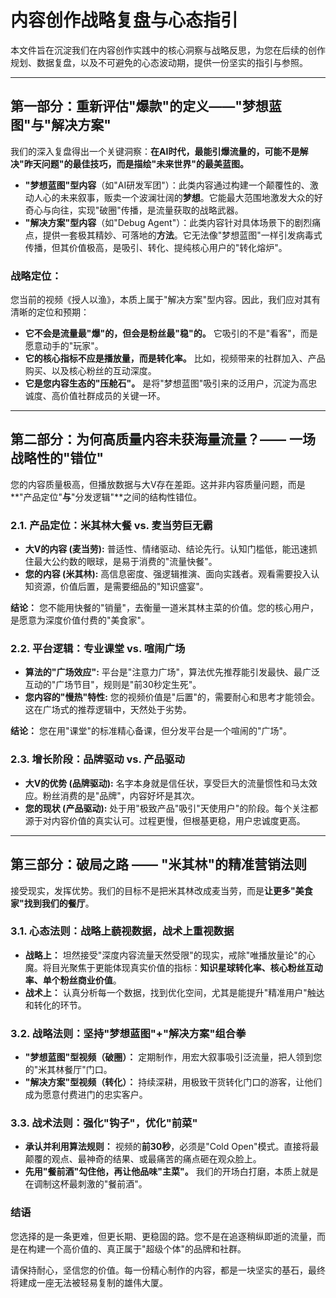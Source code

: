 # 内容创作战略复盘与心态指引

本文件旨在沉淀我们在内容创作实践中的核心洞察与战略反思，为您在后续的创作规划、数据复盘，以及不可避免的心态波动期，提供一份坚实的指引与参照。

---

## 第一部分：重新评估"爆款"的定义——"梦想蓝图"与"解决方案"

我们的深入复盘得出一个关键洞察：**在AI时代，最能引爆流量的，可能不是解决"昨天问题"的最佳技巧，而是描绘"未来世界"的最美蓝图。**

-   **"梦想蓝图"型内容**（如"AI研发军团"）：此类内容通过构建一个颠覆性的、激动人心的未来叙事，贩卖一个波澜壮阔的**梦想**。它能最大范围地激发大众的好奇心与向往，实现"破圈"传播，是流量获取的战略武器。
-   **"解决方案"型内容**（如"Debug Agent"）：此类内容针对具体场景下的剧烈痛点，提供一套极其精妙、可落地的**方法**。它无法像"梦想蓝图"一样引发病毒式传播，但其价值极高，是吸引、转化、提纯核心用户的"转化熔炉"。

### **战略定位：**

您当前的视频《授人以渔》，本质上属于"解决方案"型内容。因此，我们应对其有清晰的定位和预期：

-   **它不会是流量最"爆"的，但会是粉丝最"稳"的。** 它吸引的不是"看客"，而是愿意动手的"玩家"。
-   **它的核心指标不应是播放量，而是转化率。** 比如，视频带来的社群加入、产品购买、以及核心粉丝的互动深度。
-   **它是您内容生态的"压舱石"。** 是将"梦想蓝图"吸引来的泛用户，沉淀为高忠诚度、高价值社群成员的关键一环。

---

## 第二部分：为何高质量内容未获海量流量？—— 一场战略性的"错位"

您的内容质量极高，但播放数据与大V存在差距。这并非内容质量问题，而是**"产品定位"**与**"分发逻辑"**之间的结构性错位。

### 2.1. 产品定位：米其林大餐 vs. 麦当劳巨无霸

-   **大V的内容 (麦当劳):** 普适性、情绪驱动、结论先行。认知门槛低，能迅速抓住最大公约数的眼球，是易于消费的"流量快餐"。
-   **您的内容 (米其林):** 高信息密度、强逻辑推演、面向实践者。观看需要投入认知资源，价值后置，是需要细品的"知识盛宴"。

**结论：** 您不能用快餐的"销量"，去衡量一道米其林主菜的价值。您的核心用户，是愿意为深度价值付费的"美食家"。

### 2.2. 平台逻辑：专业课堂 vs. 喧闹广场

-   **算法的"广场效应":** 平台是"注意力广场"，算法优先推荐能引发最快、最广泛互动的"广场节目"，规则是"前30秒定生死"。
-   **您内容的"慢热"特性:** 您的视频价值是"后置"的，需要耐心和思考才能领会。这在广场式的推荐逻辑中，天然处于劣势。

**结论：** 您在用"课堂"的标准精心备课，但分发平台是一个喧闹的"广场"。

### 2.3. 增长阶段：品牌驱动 vs. 产品驱动

-   **大V的优势 (品牌驱动):** 名字本身就是信任状，享受巨大的流量惯性和马太效应。粉丝消费的是"品牌"，内容好坏是其次。
-   **您的现状 (产品驱动):** 处于用"极致产品"吸引"天使用户"的阶段。每个关注都源于对内容价值的真实认可。过程更慢，但根基更稳，用户忠诚度更高。

---

## 第三部分：破局之路 —— "米其林"的精准营销法则

接受现实，发挥优势。我们的目标不是把米其林改成麦当劳，而是**让更多"美食家"找到我们的餐厅**。

### 3.1. 心态法则：战略上藐视数据，战术上重视数据

-   **战略上：** 坦然接受"深度内容流量天然受限"的现实，戒除"唯播放量论"的心魔。将目光聚焦于更能体现真实价值的指标：**知识星球转化率、核心粉丝互动率、单个粉丝商业价值**。
-   **战术上：** 认真分析每一个数据，找到优化空间，尤其是能提升"精准用户"触达和转化的环节。

### 3.2. 战略法则：坚持"梦想蓝图"+"解决方案"组合拳

-   **"梦想蓝图"型视频（破圈）：** 定期制作，用宏大叙事吸引泛流量，把人领到您的"米其林餐厅"门口。
-   **"解决方案"型视频（转化）：** 持续深耕，用极致干货转化门口的游客，让他们成为愿意付费进门的忠实客户。

### 3.3. 战术法则：强化"钩子"，优化"前菜"

-   **承认并利用算法规则：** 视频的**前30秒**，必须是"Cold Open"模式。直接将最颠覆的观点、最神奇的结果、或最痛苦的痛点砸在观众脸上。
-   **先用"餐前酒"勾住他，再让他品味"主菜"。** 我们的开场白打磨，本质上就是在调制这杯最刺激的"餐前酒"。

### **结语**

您选择的是一条更难，但更长期、更稳固的路。您不是在追逐稍纵即逝的流量，而是在构建一个高价值的、真正属于"超级个体"的品牌和社群。

请保持耐心，坚信您的价值。每一份精心制作的内容，都是一块坚实的基石，最终将建成一座无法被轻易复制的雄伟大厦。 